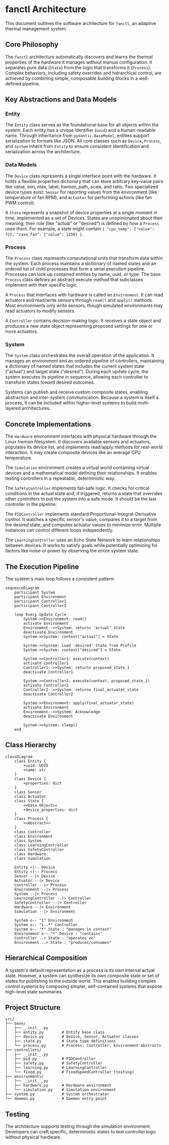 # fanctl Architecture

This document outlines the software architecture for `fanctl`, an adaptive thermal management system.

## Core Philosophy

The `fanctl` architecture automatically discovers and learns the thermal properties of the hardware it manages without manual configuration. It separates pure data (`State`) from the logic that transforms it (`Process`). Complex behaviors, including safety overrides and hierarchical control, are achieved by combining simple, composable building blocks in a well-defined pipeline.

## Key Abstractions and Data Models

### Entity

The `Entity` class serves as the foundational base for all objects within the system. Each entity has a unique identifier (`uuid`) and a human-readable name. Through inheritance from `pydantic.BaseModel`, entities support serialization to formats like JSON. All core classes such as `Device`, `Process`, and `System` inherit from `Entity` to ensure consistent identification and serialization across the architecture.

### Data Models

The `Device` class represents a single interface point with the hardware. It holds a flexible properties dictionary that can store arbitrary key-value pairs like value, min, max, label, hwmon_path, scale, and ratio. Two specialized device types exist: `Sensor` for reporting values from the environment (like temperature or fan RPM), and `Actuator` for performing actions (like fan PWM control).

A `State` represents a snapshot of device properties at a single moment in time, implemented as a set of Devices. States are unopinionated about their meaning; their role (like "actual" or "desired") is defined by how a `Process` uses them. For example, a state might contain `{ "cpu_temp": {"value": 72}, "case_fan": {"value": 1250} }`.

### Process

The `Process` class represents computational units that transform data within the system. Each process maintains a dictionary of named states and an ordered list of child processes that form a serial execution pipeline. Processes can look up contained entities by name, uuid, or type. The base `Process` class defines an abstract execute method that subclasses implement with their specific logic.

A `Process` that interfaces with hardware is called an `Environment`. It can read actuators and read/write sensors through `read()` and `apply()` methods. Most environments only write sensors, though simulated environments may read actuators to modify sensors.

A `Controller` contains decision-making logic. It receives a state object and produces a new state object representing proposed settings for one or more actuators.

### System

The `System` class orchestrates the overall operation of the application. It manages an environment and an ordered pipeline of controllers, maintaining a dictionary of named states that includes the current system state ("actual") and target state ("desired"). During each update cycle, the system executes its pipeline in sequence, allowing each controller to transform states toward desired outcomes.

Systems can publish and receive custom composite states, enabling abstraction and inter-system communication. Because a system is itself a process, it can be included within higher-level systems to build multi-layered architectures.

## Concrete Implementations

The `Hardware` environment interfaces with physical hardware through the Linux hwmon filesystem. It discovers available sensors and actuators, populates its device list, and implements read/apply methods for real-world interaction. It may create composite devices like an average CPU temperature.

The `Simulation` environment creates a virtual world containing virtual devices and a mathematical model defining their relationships. It enables testing controllers in a repeatable, deterministic way.

The `SafetyController` implements fail-safe logic. It checks for critical conditions in the actual state and, if triggered, returns a state that overrides other controllers to put the system into a safe mode. It should be the last controller in the pipeline.

The `PIDController` implements standard Proportional-Integral-Derivative control. It watches a specific sensor's value, compares it to a target from the desired state, and computes actuator values to minimize error. Multiple instances can control different loops independently.

The `LearningController` uses an Echo State Network to learn relationships between devices. It works to satisfy goals while potentially optimizing for factors like noise or power by observing the entire system state.

## The Execution Pipeline

The system's main loop follows a consistent pattern:

```mermaid
sequenceDiagram
    participant System
    participant Environment
    participant Controller1
    participant Controller2

    loop Every Update Cycle
        System->>Environment: read()
        activate Environment
        Environment-->>System: returns 'actual' State
        deactivate Environment
        System->>System: context["actual"] = State

        System->>System: Load 'desired' State from Profile
        System->>System: context["desired"] = State

        System->>Controller1: execute(context)
        activate Controller1
        Controller1-->>System: returns proposed_state_1
        deactivate Controller1
        
        System->>Controller2: execute(context, proposed_state_1)
        activate Controller2
        Controller2-->>System: returns final_actuator_state
        deactivate Controller2

        System->>Environment: apply(final_actuator_state)
        activate Environment
        Environment-->>System: Acknowledge
        deactivate Environment
        
        System->>System: sleep()
    end
```

## Class Hierarchy

```mermaid
classDiagram
    class Entity {
        +uuid: UUID
        +name: str
    }
    class Device {
        +properties: dict
    }
    class Sensor
    class Actuator
    class State {
        <<Data Object>>
        +device_properties: dict
    }
    class Process {
        <<Abstract>>
    }
    class Controller
    class Environment
    class System
    class LearningController
    class SafetyController
    class Hardware
    class Simulation

    Entity <|-- Device
    Entity <|-- Process
    Sensor --|> Device
    Actuator --|> Device
    Controller --|> Process
    Environment --|> Process
    System --|> Process
    LearningController --|> Controller
    SafetyController --|> Controller
    Hardware --|> Environment
    Simulation --|> Environment

    System o-- "1" Environment
    System o-- "1..*" Controller
    System o-- "*" State : "manages in context"
    Environment o-- "*" Device : "contains"
    Controller ..> State : "operates on"
    Environment ..> State : "produces/consumes"
```

## Hierarchical Composition

A system's default representation as a process is its own internal actual state. However, a system can synthesize its own composite state or set of states for publishing to the outside world. This enables building complex control systems by composing simpler, self-contained systems that expose high-level state summaries.

## Project Structure

```
src/
├── base/
│   ├── __init__.py
│   ├── entity.py        # Entity base class
│   ├── device.py        # Device, Sensor, Actuator classes
│   ├── state.py         # State type definitions
│   └── process.py       # Process, Controller, Environment abstracts
├── controllers/
│   ├── __init__.py
│   ├── pid.py           # PIDController
│   ├── safety.py        # SafetyController
│   ├── learning.py      # LearningController
│   └── fixed.py         # FixedSpeedController (testing)
├── environments/
│   ├── __init__.py
│   ├── hardware.py      # Hardware environment
│   └── simulation.py    # Simulation environment
├── system.py            # System orchestrator
└── daemon.py            # Daemon entry point
```

## Testing

The architecture supports testing through the simulation environment. Developers can craft specific, deterministic states to test controller logic without physical hardware.
